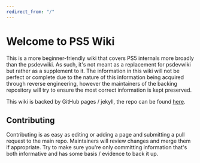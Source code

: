```yaml
---
redirect_from: "/"
---
```


# Welcome to PS5 Wiki

This is a more beginner-friendly wiki that covers PS5 internals more broadly than the psdevwiki. As such, it's not meant as a replacement for psdevwiki but rather as a supplement to it. The information in this wiki will not be perfect or complete due to the nature of this information being acquired through reverse engineering, however the maintainers of the backing repository will try to ensure the most correct information is kept preserved.

This wiki is backed by GitHub pages / jekyll, the repo can be found [here](https://github.com/PS5Dev/ps5-wiki/).

## Contributing

Contributing is as easy as editing or adding a page and submitting a pull request to the main repo. Maintainers will review changes and merge them if appropriate. Try to make sure you're only committing information that's both informative and has some basis / evidence to back it up.
